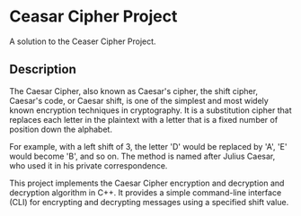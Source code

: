 # Ceasar Cipher Project

A solution to the Ceaser Cipher Project.

## Description
The Caesar Cipher, also known as Caesar's cipher, the shift cipher, Caesar's code, or Caesar shift, is one of the simplest and most widely known encryption techniques in cryptography. It is a substitution cipher that replaces each letter in the plaintext with a letter that is a fixed number of position down the alphabet.

For example, with a left shift of 3, the letter 'D' would be replaced by 'A', 'E' would become 'B', and so on. The method is named after Julius Caesar, who used it in his private correspondence.

This project implements the Caesar Cipher encryption and decryption and decryption algorithm in C++. It provides a simple command-line interface (CLI) for encrypting and decrypting messages using a specified shift value.
